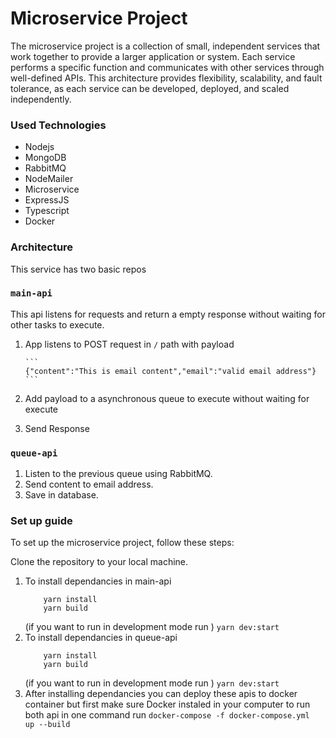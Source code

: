 # Microservice Project
The microservice project is a collection of small, independent services that work together to provide a larger application or system. Each service performs a specific function and communicates with other services through well-defined APIs. This architecture provides flexibility, scalability, and fault tolerance, as each service can be developed, deployed, and scaled independently.

### Used Technologies
- Nodejs
- MongoDB
- RabbitMQ
- NodeMailer
- Microservice
- ExpressJS
- Typescript
- Docker


### Architecture
 This service has two basic repos 
 
 ### `main-api` 
 This api listens for requests and return a empty response without waiting for other tasks to execute.
 1. App listens to POST request in `/` path with payload

        ```
        {"content":"This is email content","email":"valid email address"}
        ```
 2. Add payload to a asynchronous queue to execute without waiting for execute
 3. Send Response

### `queue-api` 
1. Listen to the previous queue using RabbitMQ.
2. Send content to email address.
3. Save in database.
 

### Set up guide
To set up the microservice project, follow these steps:

Clone the repository to your local machine.

1. To install dependancies in main-api  
    ``` cd main-api
        yarn install
        yarn build
    ```
    (if you want to run in development mode run )
    ``` yarn dev:start ```
2. To install dependancies in queue-api  
    ``` cd queue-api
        yarn install
        yarn build
    ```
    (if you want to run in development mode run )
    ``` yarn dev:start ```
3. After installing dependancies you can deploy these apis to docker container but first make sure Docker instaled in your computer
    to run both api in one command
    run ``` docker-compose -f docker-compose.yml   up --build ```

